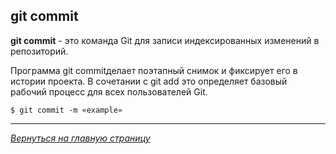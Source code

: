 ## git commit


**git commit** - это команда Git для записи индексированных изменений в репозиторий.

Программа git commitделает поэтапный снимок и фиксирует его в истории проекта. В сочетании с git add это определяет базовый рабочий процесс для всех пользователей Git.

```bash=
$ git commit -m «example»
```
---
*[Вернуться на главную страницу](../readme.md)*